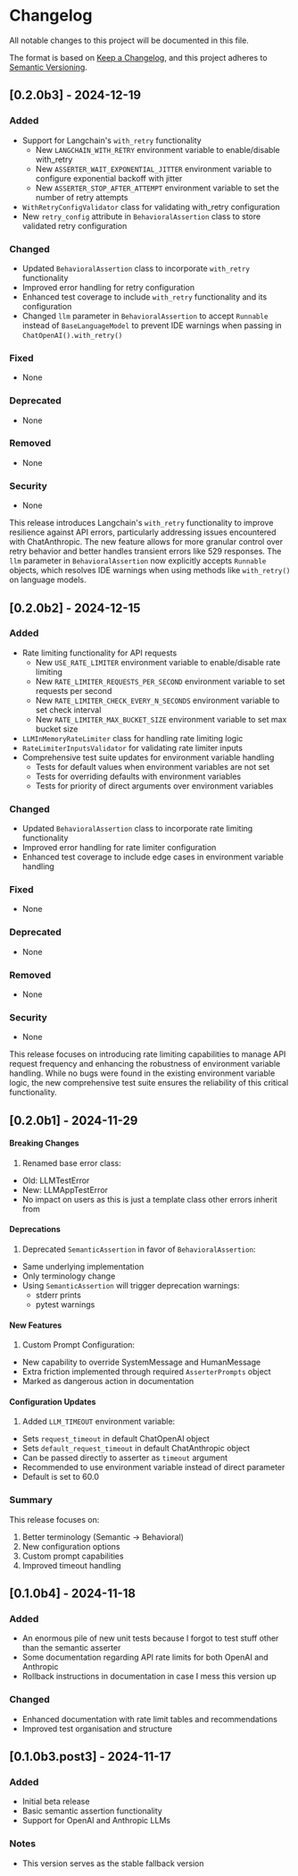 # Changelog

All notable changes to this project will be documented in this file.

The format is based on [Keep a Changelog](https://keepachangelog.com/en/1.0.0/),
and this project adheres to [Semantic Versioning](https://semver.org/spec/v2.0.0.html).

## [0.2.0b3] - 2024-12-19

### Added
- Support for Langchain's `with_retry` functionality
  - New `LANGCHAIN_WITH_RETRY` environment variable to enable/disable with_retry
  - New `ASSERTER_WAIT_EXPONENTIAL_JITTER` environment variable to configure exponential backoff with jitter
  - New `ASSERTER_STOP_AFTER_ATTEMPT` environment variable to set the number of retry attempts
- `WithRetryConfigValidator` class for validating with_retry configuration
- New `retry_config` attribute in `BehavioralAssertion` class to store validated retry configuration

### Changed
- Updated `BehavioralAssertion` class to incorporate `with_retry` functionality
- Improved error handling for retry configuration
- Enhanced test coverage to include `with_retry` functionality and its configuration
- Changed `llm` parameter in `BehavioralAssertion` to accept `Runnable` instead of `BaseLanguageModel` to prevent IDE warnings when passing in `ChatOpenAI().with_retry()`

### Fixed
- None

### Deprecated
- None

### Removed
- None

### Security
- None

This release introduces Langchain's `with_retry` functionality to improve resilience against API errors, particularly addressing issues encountered with ChatAnthropic. The new feature allows for more granular control over retry behavior and better handles transient errors like 529 responses. The `llm` parameter in `BehavioralAssertion` now explicitly accepts `Runnable` objects, which resolves IDE warnings when using methods like `with_retry()` on language models.


## [0.2.0b2] - 2024-12-15

### Added
- Rate limiting functionality for API requests
  - New `USE_RATE_LIMITER` environment variable to enable/disable rate limiting
  - New `RATE_LIMITER_REQUESTS_PER_SECOND` environment variable to set requests per second
  - New `RATE_LIMITER_CHECK_EVERY_N_SECONDS` environment variable to set check interval
  - New `RATE_LIMITER_MAX_BUCKET_SIZE` environment variable to set max bucket size
- `LLMInMemoryRateLimiter` class for handling rate limiting logic
- `RateLimiterInputsValidator` for validating rate limiter inputs
- Comprehensive test suite updates for environment variable handling
  - Tests for default values when environment variables are not set
  - Tests for overriding defaults with environment variables
  - Tests for priority of direct arguments over environment variables

### Changed
- Updated `BehavioralAssertion` class to incorporate rate limiting functionality
- Improved error handling for rate limiter configuration
- Enhanced test coverage to include edge cases in environment variable handling

### Fixed
- None

### Deprecated
- None

### Removed
- None

### Security
- None

This release focuses on introducing rate limiting capabilities to manage API request frequency and enhancing the robustness of environment variable handling. While no bugs were found in the existing environment variable logic, the new comprehensive test suite ensures the reliability of this critical functionality.


## [0.2.0b1] - 2024-11-29

#### Breaking Changes
1. Renamed base error class:
- Old: LLMTestError
- New: LLMAppTestError
- No impact on users as this is just a template class other errors inherit from

#### Deprecations
1. Deprecated `SemanticAssertion` in favor of `BehavioralAssertion`:
- Same underlying implementation
- Only terminology change
- Using `SemanticAssertion` will trigger deprecation warnings:
  - stderr prints
  - pytest warnings

#### New Features
1. Custom Prompt Configuration:
- New capability to override SystemMessage and HumanMessage
- Extra friction implemented through required `AsserterPrompts` object
- Marked as dangerous action in documentation

#### Configuration Updates
1. Added `LLM_TIMEOUT` environment variable:
- Sets `request_timeout` in default ChatOpenAI object
- Sets `default_request_timeout` in default ChatAnthropic object
- Can be passed directly to asserter as `timeout` argument
- Recommended to use environment variable instead of direct parameter
- Default is set to 60.0

### Summary
This release focuses on:
1. Better terminology (Semantic → Behavioral)
2. New configuration options
3. Custom prompt capabilities
4. Improved timeout handling


## [0.1.0b4] - 2024-11-18

### Added
- An enormous pile of new unit tests because I forgot to test stuff other than the semantic asserter
- Some documentation regarding API rate limits for both OpenAI and Anthropic
- Rollback instructions in documentation in case I mess this version up

### Changed
- Enhanced documentation with rate limit tables and recommendations
- Improved test organisation and structure

## [0.1.0b3.post3] - 2024-11-17

### Added
- Initial beta release
- Basic semantic assertion functionality
- Support for OpenAI and Anthropic LLMs

### Notes
- This version serves as the stable fallback version